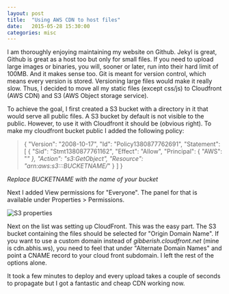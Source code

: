 ```yaml
---
layout: post
title:  "Using AWS CDN to host files"
date:   2015-05-28 15:30:00
categories: misc
---
```

I am thoroughly enjoying maintaining my website on Github. Jekyl is great, Github is great as a host too but only for small files. If you need to upload large images or binaries, you will, sooner or later, run into their hard limit of 100MB. And it makes sense too. Git is meant for version control, which means every version is stored. Versioning large files would make it really slow. Thus, I decided to move all my static files (except css/js) to Cloudfront (AWS CDN) and S3 (AWS Object storage service).

To achieve the goal, I first created a S3 bucket with a directory in it that would serve all public files. A S3 bucket by default is not visible to the public. However, to use it with Cloudfront it should be (obvious right). To make my cloudfront bucket public I added the following policy:

>{
	"Version": "2008-10-17",
	"Id": "Policy1380877762691",
	"Statement": [
		{
			"Sid": "Stmt1380877761162",
			"Effect": "Allow",
			"Principal": {
				"AWS": "*"
			},
			"Action": "s3:GetObject",
			"Resource": "arn:aws:s3:::BUCKETNAME/*"
		}
	]
 }

*Replace BUCKETNAME with the name of your bucket*

Next I added View permissions for "Everyone". The panel for that is available under Properties > Permissions.

![S3 properties](http://cdn.abhis.ws/cdn/blog-images/cdn2.png)

Next on the list was setting up CloudFront. This was the easy part. The S3 bucket containing the files should be selected for "Origin Domain Name". If you want to use a custom domain instead of *gibberish.cloudfront.net* (mine is cdn.abhis.ws), you need to feel that under "Alternate Domain Names" and point a CNAME record to your cloud front subdomain. I left the rest of the options alone.

It took a few minutes to deploy and every upload takes a couple of seconds to propagate but I got a fantastic and cheap CDN working now.
